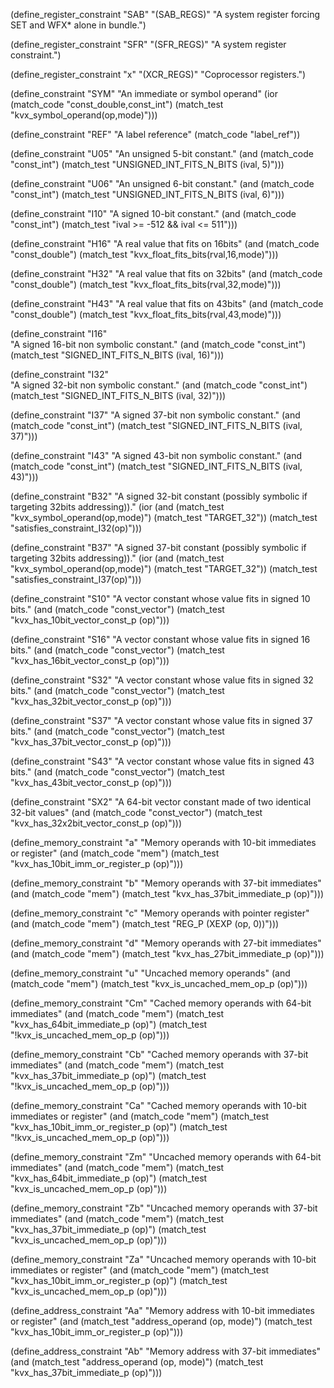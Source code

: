(define_register_constraint "SAB" "(SAB_REGS)"
     "A system register forcing SET and WFX* alone in bundle.")

(define_register_constraint "SFR" "(SFR_REGS)"
     "A system register constraint.")

(define_register_constraint "x" "(XCR_REGS)"
     "Coprocessor registers.")

(define_constraint "SYM"
  "An immediate or symbol operand"
  (ior (match_code "const_double,const_int")
       (match_test "kvx_symbol_operand(op,mode)")))

(define_constraint "REF"
  "A label reference"
  (match_code "label_ref"))

(define_constraint "U05"
  "An unsigned 5-bit constant."
  (and (match_code "const_int")
       (match_test "UNSIGNED_INT_FITS_N_BITS (ival, 5)")))

(define_constraint "U06"
  "An unsigned 6-bit constant."
  (and (match_code "const_int")
       (match_test "UNSIGNED_INT_FITS_N_BITS (ival, 6)")))

(define_constraint "I10"
  "A signed 10-bit constant."
  (and (match_code "const_int")
       (match_test "ival >= -512 && ival <= 511")))

(define_constraint "H16"
  "A real value that fits on 16bits"
  (and (match_code "const_double")
       (match_test "kvx_float_fits_bits(rval,16,mode)")))

(define_constraint "H32"
  "A real value that fits on 32bits"
  (and (match_code "const_double")
       (match_test "kvx_float_fits_bits(rval,32,mode)")))

(define_constraint "H43"
  "A real value that fits on 43bits"
  (and (match_code "const_double")
       (match_test "kvx_float_fits_bits(rval,43,mode)")))

(define_constraint "I16"  
  "A signed 16-bit non symbolic constant."
  (and (match_code "const_int")
       (match_test "SIGNED_INT_FITS_N_BITS (ival, 16)")))

(define_constraint "I32"  
  "A signed 32-bit non symbolic constant."
  (and (match_code "const_int")
       (match_test "SIGNED_INT_FITS_N_BITS (ival, 32)")))

(define_constraint "I37"
  "A signed 37-bit non symbolic constant."
   (and (match_code "const_int")
       (match_test "SIGNED_INT_FITS_N_BITS (ival, 37)")))

(define_constraint "I43"
  "A signed 43-bit non symbolic constant."
  (and (match_code "const_int")
       (match_test "SIGNED_INT_FITS_N_BITS (ival, 43)")))

(define_constraint "B32"
  "A signed 32-bit constant (possibly symbolic if targeting 32bits addressing))."
   (ior (and (match_test "kvx_symbol_operand(op,mode)")
             (match_test "TARGET_32"))
        (match_test "satisfies_constraint_I32(op)")))

(define_constraint "B37"
  "A signed 37-bit constant (possibly symbolic if targeting 32bits addressing))."
   (ior (and (match_test "kvx_symbol_operand(op,mode)")
             (match_test "TARGET_32"))
        (match_test "satisfies_constraint_I37(op)")))

(define_constraint "S10"
  "A vector constant whose value fits in signed 10 bits."
  (and (match_code "const_vector")
       (match_test "kvx_has_10bit_vector_const_p (op)")))

(define_constraint "S16"
  "A vector constant whose value fits in signed 16 bits."
  (and (match_code "const_vector")
       (match_test "kvx_has_16bit_vector_const_p (op)")))

(define_constraint "S32"
  "A vector constant whose value fits in signed 32 bits."
  (and (match_code "const_vector")
       (match_test "kvx_has_32bit_vector_const_p (op)")))

(define_constraint "S37"
  "A vector constant whose value fits in signed 37 bits."
  (and (match_code "const_vector")
       (match_test "kvx_has_37bit_vector_const_p (op)")))

(define_constraint "S43"
  "A vector constant whose value fits in signed 43 bits."
  (and (match_code "const_vector")
       (match_test "kvx_has_43bit_vector_const_p (op)")))

(define_constraint "SX2"
  "A 64-bit vector constant made of two identical 32-bit values"
  (and (match_code "const_vector")
       (match_test "kvx_has_32x2bit_vector_const_p (op)")))

(define_memory_constraint "a"
  "Memory operands with 10-bit immediates or register"
  (and (match_code "mem")
       (match_test "kvx_has_10bit_imm_or_register_p (op)")))

(define_memory_constraint "b"
  "Memory operands with 37-bit immediates"
  (and (match_code "mem")
       (match_test "kvx_has_37bit_immediate_p (op)")))

(define_memory_constraint "c"
  "Memory operands with pointer register"
  (and (match_code "mem")
       (match_test "REG_P (XEXP (op, 0))")))

(define_memory_constraint "d"
  "Memory operands with 27-bit immediates"
  (and (match_code "mem")
       (match_test "kvx_has_27bit_immediate_p (op)")))

(define_memory_constraint "u"
  "Uncached memory operands"
  (and (match_code "mem")
       (match_test "kvx_is_uncached_mem_op_p (op)")))

(define_memory_constraint "Cm"
  "Cached memory operands with 64-bit immediates"
  (and (match_code "mem")
       (match_test "kvx_has_64bit_immediate_p (op)")
       (match_test "!kvx_is_uncached_mem_op_p (op)")))

(define_memory_constraint "Cb"
  "Cached memory operands with 37-bit immediates"
  (and (match_code "mem")
       (match_test "kvx_has_37bit_immediate_p (op)")
       (match_test "!kvx_is_uncached_mem_op_p (op)")))

(define_memory_constraint "Ca"
  "Cached memory operands with 10-bit immediates or register"
  (and (match_code "mem")
       (match_test "kvx_has_10bit_imm_or_register_p (op)")
       (match_test "!kvx_is_uncached_mem_op_p (op)")))

(define_memory_constraint "Zm"
  "Uncached memory operands with 64-bit immediates"
  (and (match_code "mem")
       (match_test "kvx_has_64bit_immediate_p (op)")
       (match_test "kvx_is_uncached_mem_op_p (op)")))

(define_memory_constraint "Zb"
  "Uncached memory operands with 37-bit immediates"
  (and (match_code "mem")
       (match_test "kvx_has_37bit_immediate_p (op)")
       (match_test "kvx_is_uncached_mem_op_p (op)")))

(define_memory_constraint "Za"
  "Uncached memory operands with 10-bit immediates or register"
  (and (match_code "mem")
       (match_test "kvx_has_10bit_imm_or_register_p (op)")
       (match_test "kvx_is_uncached_mem_op_p (op)")))

(define_address_constraint "Aa"
  "Memory address with 10-bit immediates or register"
  (and (match_test "address_operand (op, mode)")
       (match_test "kvx_has_10bit_imm_or_register_p (op)")))

(define_address_constraint "Ab"
  "Memory address with 37-bit immediates"
  (and (match_test "address_operand (op, mode)")
       (match_test "kvx_has_37bit_immediate_p (op)")))

